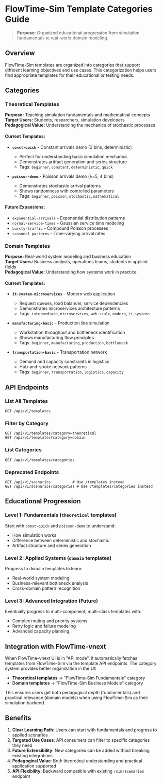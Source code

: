 # FlowTime-Sim Template Categories Guide

> **Purpose:** Organized educational progression from simulation fundamentals to real-world domain modeling.

## Overview

FlowTime-Sim templates are organized into categories that support different learning objectives and use cases. This categorization helps users find appropriate templates for their educational or testing needs.

## Categories

### **Theoretical Templates**
**Purpose:** Teaching simulation fundamentals and mathematical concepts  
**Target Users:** Students, researchers, simulation developers  
**Pedagogical Value:** Understanding the mechanics of stochastic processes

#### Current Templates:
- **`const-quick`** - Constant arrivals demo (3 bins, deterministic)
  - Perfect for understanding basic simulation mechanics
  - Demonstrates artifact generation and series structure
  - Tags: `beginner`, `constant`, `deterministic`, `quick`

- **`poisson-demo`** - Poisson arrivals demo (λ=5, 4 bins)  
  - Demonstrates stochastic arrival patterns
  - Shows randomness with controlled parameters
  - Tags: `beginner`, `poisson`, `stochastic`, `mathematical`

#### Future Expansions:
- `exponential-arrivals` - Exponential distribution patterns
- `normal-service-times` - Gaussian service time modeling
- `bursty-traffic` - Compound Poisson processes
- `seasonal-patterns` - Time-varying arrival rates

### **Domain Templates**
**Purpose:** Real-world system modeling and business education  
**Target Users:** Business analysts, operations teams, students in applied fields  
**Pedagogical Value:** Understanding how systems work in practice

#### Current Templates:
- **`it-system-microservices`** - Modern web application
  - Request queues, load balancer, service dependencies
  - Demonstrates microservices architecture patterns
  - Tags: `intermediate`, `microservices`, `web-scale`, `modern`, `it-systems`

- **`manufacturing-basic`** - Production line simulation
  - Workstation throughput and bottleneck identification
  - Shows manufacturing flow principles
  - Tags: `beginner`, `manufacturing`, `production`, `bottleneck`

- **`transportation-basic`** - Transportation network
  - Demand and capacity constraints in logistics
  - Hub-and-spoke network patterns
  - Tags: `beginner`, `transportation`, `logistics`, `capacity`

## API Endpoints

### List All Templates
```
GET /api/v1/templates
```

### Filter by Category
```
GET /api/v1/templates?category=theoretical
GET /api/v1/templates?category=domain
```

### List Categories
```
GET /api/v1/templates/categories
```

### Deprecated Endpoints
```
GET /api/v1/scenarios          # Use /templates instead
GET /api/v1/scenarios/categories # Use /templates/categories instead
```

## Educational Progression

### **Level 1: Fundamentals** (`theoretical` templates)
Start with `const-quick` and `poisson-demo` to understand:
- How simulation works
- Difference between deterministic and stochastic
- Artifact structure and series generation

### **Level 2: Applied Systems** (`domain` templates)
Progress to domain templates to learn:
- Real-world system modeling
- Business-relevant bottleneck analysis
- Cross-domain pattern recognition

### **Level 3: Advanced Integration** (Future)
Eventually progress to multi-component, multi-class templates with:
- Complex routing and priority systems
- Retry logic and failure modeling
- Advanced capacity planning

## Integration with FlowTime-vnext

When FlowTime-vnext UI is in "API mode", it automatically fetches templates from FlowTime-Sim via the template API endpoints. The category system provides better organization in the UI:

- **Theoretical templates** → "FlowTime-Sim Fundamentals" category
- **Domain templates** → "FlowTime-Sim Business Models" category

This ensures users get both pedagogical depth (fundamentals) and practical relevance (domain models) when using FlowTime-Sim as their simulation backend.

## Benefits

1. **Clear Learning Path**: Users can start with fundamentals and progress to applied scenarios
2. **Targeted Use Cases**: API consumers can filter to specific categories they need
3. **Future Extensibility**: New categories can be added without breaking existing integrations
4. **Pedagogical Value**: Both theoretical understanding and practical application supported
5. **API Flexibility**: Backward compatible with existing `/sim/scenarios` endpoint
